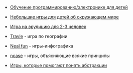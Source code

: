 - [Обучение программированию/электронике для детей](https://coop-land.ru/helpguides/top/27937-igray-i-uchis-proekty-kotorye-obuchayut-programmirovaniyu.html)
- [Небольшие игры для детей об окружающем мире](https://nplus1.ru/search?tags=946)
- [Игра на эрудицию для 2-3 человек](https://conquiztador.online/)
- [Travle](https://travle.earth/) - игра по географии
- [Neal fun](https://neal.fun/) - игры-инфографика
- [ncase](https://ncase.me/projects/) - игры, объясняющие всякие принципы



- [Игры, которые помогают понять абстракции](https://habr.com/ru/articles/814871/)